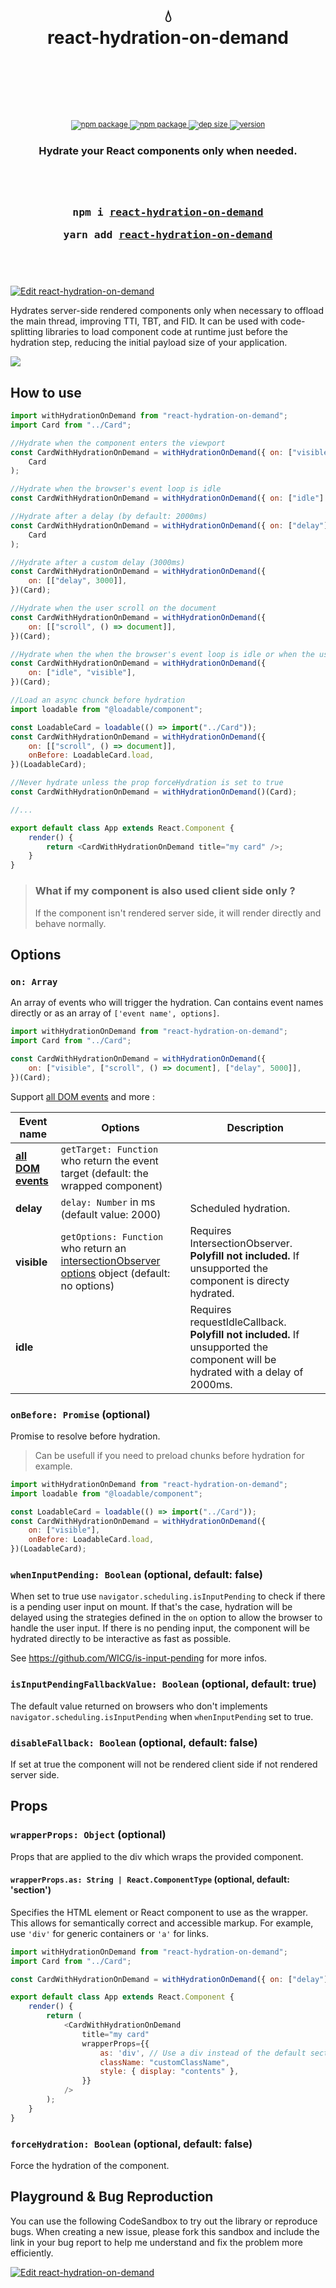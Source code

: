 <div align="center">
  <h1>
    <br/>
    <br/>
    💧
    <br />
    react-hydration-on-demand
    <br />
    <br />
    <br />
  </h1>
  <sup>
    <br />
    <br />
    <a href="https://www.npmjs.com/package/react-hydration-on-demand">
       <img src="https://img.shields.io/npm/dm/react-hydration-on-demand" alt="npm package" />
    </a>
    <a href="https://www.npmjs.com/package/react-hydration-on-demand">
       <img src="https://img.shields.io/github/actions/workflow/status/valcol/react-hydration-on-demand/main.yml" alt="npm package" />
    </a>
    <a href="https://www.npmjs.com/package/react-hydration-on-demand">
       <img src="https://img.shields.io/bundlephobia/minzip/react-hydration-on-demand" alt="dep size" />
    </a>
    <a href="https://www.npmjs.com/package/react-hydration-on-demand">
      <img src="https://img.shields.io/npm/v/react-hydration-on-demand" alt="version" />
    </a>
    <br />
  </sup>
   <h3>Hydrate your React components only when needed.<h3>
  <br />
  <br />
  <pre>npm i <a href="https://www.npmjs.com/package/react-hydration-on-demand">react-hydration-on-demand</a></pre>
  <pre>yarn add <a href="https://www.npmjs.com/package/react-hydration-on-demand">react-hydration-on-demand</a></pre>
  <br /> 
  <br />
</div>

[![Edit react-hydration-on-demand](https://codesandbox.io/static/img/play-codesandbox.svg)](https://codesandbox.io/p/sandbox/stoic-sinoussi-64wys6)

Hydrates server-side rendered components only when necessary to offload the main thread, improving TTI, TBT, and FID.
It can be used with code-splitting libraries to load component code at runtime just before the hydration step, reducing the initial payload size of your application.

![](reactrender.png?raw=true)

## How to use

```js
import withHydrationOnDemand from "react-hydration-on-demand";
import Card from "../Card";

//Hydrate when the component enters the viewport
const CardWithHydrationOnDemand = withHydrationOnDemand({ on: ["visible"] })(
    Card
);

//Hydrate when the browser's event loop is idle
const CardWithHydrationOnDemand = withHydrationOnDemand({ on: ["idle"] })(Card);

//Hydrate after a delay (by default: 2000ms)
const CardWithHydrationOnDemand = withHydrationOnDemand({ on: ["delay"] })(
    Card
);

//Hydrate after a custom delay (3000ms)
const CardWithHydrationOnDemand = withHydrationOnDemand({
    on: [["delay", 3000]],
})(Card);

//Hydrate when the user scroll on the document
const CardWithHydrationOnDemand = withHydrationOnDemand({
    on: [["scroll", () => document]],
})(Card);

//Hydrate when the when the browser's event loop is idle or when the user scroll, whichever comes first
const CardWithHydrationOnDemand = withHydrationOnDemand({
    on: ["idle", "visible"],
})(Card);

//Load an async chunck before hydration
import loadable from "@loadable/component";

const LoadableCard = loadable(() => import("../Card"));
const CardWithHydrationOnDemand = withHydrationOnDemand({
    on: [["scroll", () => document]],
    onBefore: LoadableCard.load,
})(LoadableCard);

//Never hydrate unless the prop forceHydration is set to true
const CardWithHydrationOnDemand = withHydrationOnDemand()(Card);

//...

export default class App extends React.Component {
    render() {
        return <CardWithHydrationOnDemand title="my card" />;
    }
}
```

> ### What if my component is also used client side only ?
>
> If the component isn't rendered server side, it will render directly and behave normally.

## Options

### `on: Array`

An array of events who will trigger the hydration.
Can contains event names directly or as an array of `['event name', options]`.

```js
import withHydrationOnDemand from "react-hydration-on-demand";
import Card from "../Card";

const CardWithHydrationOnDemand = withHydrationOnDemand({
    on: ["visible", ["scroll", () => document], ["delay", 5000]],
})(Card);
```

Support [all DOM events](https://developer.mozilla.org/en-US/docs/Web/Events) and more :

| Event name                                                                | Options                                                                                                                                                                 | Description                                                                                                                    |
| ------------------------------------------------------------------------- | ----------------------------------------------------------------------------------------------------------------------------------------------------------------------- | ------------------------------------------------------------------------------------------------------------------------------ |
| [**all DOM events**](https://developer.mozilla.org/en-US/docs/Web/Events) | `getTarget: Function` who return the event target (default: the wrapped component)                                                                                      |
| **delay**                                                                 | `delay: Number` in ms (default value: 2000)                                                                                                                             | Scheduled hydration.                                                                                                           |
| **visible**                                                               | `getOptions: Function` who return an [intersectionObserver options](https://developer.mozilla.org/en-US/docs/Web/API/IntersectionObserver) object (default: no options) | Requires IntersectionObserver. **Polyfill not included.** If unsupported the component is directy hydrated.                    |
| **idle**                                                                  |                                                                                                                                                                         | Requires requestIdleCallback. **Polyfill not included.** If unsupported the component will be hydrated with a delay of 2000ms. |

### `onBefore: Promise` (optional)

Promise to resolve before hydration.

> Can be usefull if you need to preload chunks before hydration for example.

```js
import withHydrationOnDemand from "react-hydration-on-demand";
import loadable from "@loadable/component";

const LoadableCard = loadable(() => import("../Card"));
const CardWithHydrationOnDemand = withHydrationOnDemand({
    on: ["visible"],
    onBefore: LoadableCard.load,
})(LoadableCard);
```

### `whenInputPending: Boolean` (optional, default: false)

When set to true use `navigator.scheduling.isInputPending` to check if there is a pending user input on mount. If that's the case, hydration will be delayed using the strategies defined in the `on` option to allow the browser to handle the user input.
If there is no pending input, the component will be hydrated directly to be interactive as fast as possible.

See https://github.com/WICG/is-input-pending for more infos.

### `isInputPendingFallbackValue: Boolean` (optional, default: true)

The default value returned on browsers who don't implements `navigator.scheduling.isInputPending` when `whenInputPending` set to true.

### `disableFallback: Boolean` (optional, default: false)

If set at true the component will not be rendered client side if not rendered server side.

## Props

### `wrapperProps: Object` (optional)

Props that are applied to the div which wraps the provided component.

#### `wrapperProps.as: String | React.ComponentType` (optional, default: 'section')

Specifies the HTML element or React component to use as the wrapper. This allows for semantically correct and accessible markup. For example, use `'div'` for generic containers or `'a'` for links.

```js
import withHydrationOnDemand from "react-hydration-on-demand";
import Card from "../Card";

const CardWithHydrationOnDemand = withHydrationOnDemand({ on: ["delay"] })(Card);

export default class App extends React.Component {
    render() {
        return (
            <CardWithHydrationOnDemand
                title="my card"
                wrapperProps={{
                    as: 'div', // Use a div instead of the default section
                    className: "customClassName",
                    style: { display: "contents" },
                }}
            />
        );
    }
}
```

### `forceHydration: Boolean` (optional, default: false)

Force the hydration of the component.

## Playground & Bug Reproduction

You can use the following CodeSandbox to try out the library or reproduce bugs. When creating a new issue, please fork this sandbox and include the link in your bug report to help me understand and fix the problem more efficiently.

[![Edit react-hydration-on-demand](https://codesandbox.io/static/img/play-codesandbox.svg)](https://codesandbox.io/p/sandbox/stoic-sinoussi-64wys6)
